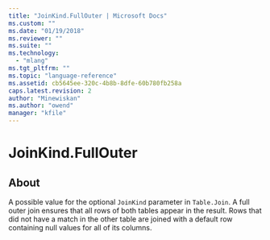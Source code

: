 ```yaml
---
title: "JoinKind.FullOuter | Microsoft Docs"
ms.custom: ""
ms.date: "01/19/2018"
ms.reviewer: ""
ms.suite: ""
ms.technology: 
  - "mlang"
ms.tgt_pltfrm: ""
ms.topic: "language-reference"
ms.assetid: cb5645ee-320c-4b8b-8dfe-60b780fb258a
caps.latest.revision: 2
author: "Minewiskan"
ms.author: "owend"
manager: "kfile"
---
```

# JoinKind.FullOuter
## About
A possible value for the optional <code>JoinKind</code> parameter in <code>Table.Join</code>. A full outer join ensures that all rows of both tables appear in the result. Rows that did not have a match in the other table are joined with a default row containing null values for all of its columns.

